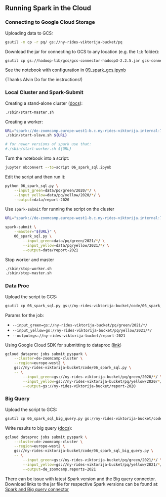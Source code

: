 ## Running Spark in the Cloud

### Connecting to Google Cloud Storage 

Uploading data to GCS:

```bash
gsutil -m cp -r pq/ gs://ny-rides-viktorija-bucket/pq
```

Download the jar for connecting to GCS to any location (e.g. the `lib` folder):

```bash
gsutil cp gs://hadoop-lib/gcs/gcs-connector-hadoop3-2.2.5.jar gcs-connector-hadoop3-2.2.5.jar
```

See the notebook with configuration in [09_spark_gcs.ipynb](09_spark_gcs.ipynb)

(Thanks Alvin Do for the instructions!)


### Local Cluster and Spark-Submit

Creating a stand-alone cluster ([docs](https://spark.apache.org/docs/latest/spark-standalone.html)):

```bash
./sbin/start-master.sh
```

Creating a worker:

```bash
URL="spark://de-zoomcamp.europe-west1-b.c.ny-rides-viktorija.internal:7077"
./sbin/start-slave.sh ${URL}

# for newer versions of spark use that:
#./sbin/start-worker.sh ${URL}
```

Turn the notebook into a script:

```bash
jupyter nbconvert --to=script 06_spark_sql.ipynb
```

Edit the script and then run it:

```bash 
python 06_spark_sql.py \
    --input_green=data/pq/green/2020/*/ \
    --input_yellow=data/pq/yellow/2020/*/ \
    --output=data/report-2020
```

Use `spark-submit` for running the script on the cluster

```bash
URL="spark://de-zoomcamp.europe-west1-b.c.ny-rides-viktorija.internal:7077"

spark-submit \
    --master="${URL}" \
    06_spark_sql.py \
        --input_green=data/pq/green/2021/*/ \
        --input_yellow=data/pq/yellow/2021/*/ \
        --output=data/report-2021
```

Stop worker and master

```bash
./sbin/stop-worker.sh
./sbin/stop-master.sh
```


### Data Proc

Upload the script to GCS:

```bash
gsutil cp 06_spark_sql.py gs://ny-rides-viktorija-bucket/code/06_spark_sql.py
```

Params for the job:

* `--input_green=gs://ny-rides-viktorija-bucket/pq/green/2021/*/`
* `--input_yellow=gs://ny-rides-viktorija-bucket/pq/yellow/2021/*/`
* `--output=gs://ny-rides-viktorija-bucket/report-2021`


Using Google Cloud SDK for submitting to dataproc
([link](https://cloud.google.com/dataproc/docs/guides/submit-job#dataproc-submit-job-gcloud))

```bash
gcloud dataproc jobs submit pyspark \
    --cluster=de-zoomcamp-cluster \
    --region=europe-west2 \
    gs://ny-rides-viktorija-bucket/code/06_spark_sql.py \
    -- \
        --input_green=gs://ny-rides-viktorija-bucket/pq/green/2020/*/ \
        --input_yellow=gs://ny-rides-viktorija-bucket/pq/yellow/2020/*/ \
        --output=gs://ny-rides-viktorija-bucket/report-2020
```

### Big Query

Upload the script to GCS:

```bash
gsutil cp 06_spark_sql_big_query.py gs://ny-rides-viktorija-bucket/code/06_spark_sql_big_query.py
```

Write results to big query ([docs](https://cloud.google.com/dataproc/docs/tutorials/bigquery-connector-spark-example#pyspark)):

```bash
gcloud dataproc jobs submit pyspark \
    --cluster=de-zoomcamp-cluster \
    --region=europe-west2 \
    gs://ny-rides-viktorija-bucket/code/06_spark_sql_big_query.py \
    -- \
        --input_green=gs://ny-rides-viktorija-bucket/pq/green/2021/*/ \
        --input_yellow=gs://ny-rides-viktorija-bucket/pq/yellow/2021/*/ \
        --output=de_zoomcamp.reports-2021
```

There can be issue with latest Spark version and the Big query connector. Download links to the jar file for respective Spark versions can be found at:
[Spark and Big query connector](https://github.com/GoogleCloudDataproc/spark-bigquery-connector)

